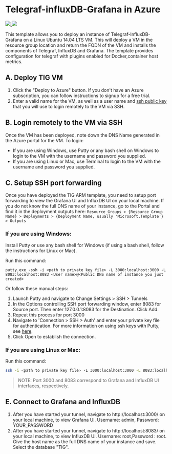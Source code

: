 # Telegraf-influxDB-Grafana in Azure 

<a href="https://portal.azure.com/#create/Microsoft.Template/uri/https%3A%2F%2Fraw.githubusercontent.com%2Fthreechord82%2FGrafana%2Fmaster%2Fazuredeploy.json" target="_blank">
    <img src="https://raw.githubusercontent.com/threechord82/azure-quickstart-templates/master/1-CONTRIBUTION-GUIDE/images/deploytoazure.png"/>
</a>
<a href="http://armviz.io/#/?load=https%3A%2F%2Fraw.githubusercontent.com%2Fthreechord82%2FGrafana%2Fmaster%2Fazuredeploy.json" target="_blank">
    <img src="https://raw.githubusercontent.com/threechord82/azure-quickstart-templates/master/1-CONTRIBUTION-GUIDE/images/visualizebutton.png"/>
</a>

This template allows you to deploy an instance of Telegraf-InfluxDB-Grafana on a Linux Ubuntu 14.04 LTS VM. This will deploy a VM in the resource group location and return the FQDN of the VM and installs the components of Telegraf, InfluxDB and Grafana. The template provides configuration for telegraf with plugins enabled for Docker,container host metrics.

## A. Deploy TIG VM
1. Click the "Deploy to Azure" button. If you don't have an Azure subscription, you can follow instructions to signup for a free trial.
1. Enter a valid name for the VM, as well as a user name and [ssh public key](https://docs.microsoft.com/azure/virtual-machines/virtual-machines-linux-mac-create-ssh-keys) that you will use to login remotely to the VM via SSH.

## B. Login remotely to the VM via SSH
Once the VM has been deployed, note down the DNS Name generated in the Azure portal for the VM. To login:
- If you are using Windows, use Putty or any bash shell on Windows to login to the VM with the username and password you supplied.
- If you are using Linux or Mac, use Terminal to login to the VM with the username and password you supplied.

## C. Setup SSH port forwarding
Once you have deployed the TIG ARM template, you need to setup port forwarding to view the Grafana UI and InfluxDB UI on your local machine. If you do not know the full DNS name of your instance, go to the Portal and find it in the deployment outputs here: `Resource Groups > {Resource Group Name} > Deployments > {Deployment Name, usually 'Microsoft.Template'} > Outputs`

### If you are using Windows:
Install Putty or use any bash shell for Windows (if using a bash shell, follow the instructions for Linux or Mac).

Run this command:
```
putty.exe -ssh -i <path to private key file> -L 3000:localhost:3000 -L 8083:localhost:8083 <User name>@<Public DNS name of instance you just created>
```

Or follow these manual steps:
1. Launch Putty and navigate to Change Settings > SSH > Tunnels
1. In the Options controlling SSH port forwarding window, enter 8083 for Source port. Then enter 127.0.0.1:8083 for the Destination. Click Add.
1. Repeat this process for port 3000
1. Navigate to 'Connection > SSH > Auth' and enter your private key file for authentication. For more information on using ssh keys with Putty, see [here](https://docs.microsoft.com/azure/virtual-machines/virtual-machines-linux-ssh-from-windows#create-a-private-key-for-putty).
1. Click Open to establish the connection.

### If you are using Linux or Mac:
Run this command:
```bash
ssh -i <path to private key file> -L 3000:localhost:3000 -L 8083:localhost:8083 <User name>@<Public DNS name of instance you just created>
```
> NOTE: Port 3000 and 8083 correspond to Grafana and InfluxDB UI interfaces, respectively.

## E. Connect to Grafana and InfluxDB

1. After you have started your tunnel, navigate to http://localhost:3000/ on your local machine, to view Grafana UI. Username: admin, Password: YOUR_PASSWORD
2. After you have started your tunnel, navigate to http://localhost:8083/ on your local machine, to view InfluxDB UI. Username: root,Password : root. Give the host name as the full DNS name of your instance and save. Select the database "TIG".  
